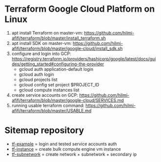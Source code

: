 # Terraform Google Cloud Platform on Linux
1. apt install Terraform on master-vm: https://github.com/hilmi-afifi/terraform/blob/master/install_terraform.sh
2. apt install SDK on master-vm: https://github.com/hilmi-afifi/terraform/blob/master/google-cloud/install_sdk.sh
3. configure and login into GCP: https://registry.terraform.io/providers/hashicorp/google/latest/docs/guides/getting_started#configuring-the-provider
    - gcloud auth application-default login
    - gcloud auth login
    - gcloud projects list
    - gcloud config set project $PROJECT_ID
    - gcloud compute instances list 
4. create service accounts on GCP: https://github.com/hilmi-afifi/terraform/blob/master/google-cloud/SERVICES.md
5. running usable terraform command: https://github.com/hilmi-afifi/terraform/blob/master/USABLE.md


# Sitemap repository
- [tf-example](https://github.com/hilmi-afifi/terraform/tree/master/google-cloud/tf-example) = login and tested service accounts auth 
- [tf-instance](https://github.com/hilmi-afifi/terraform/tree/master/google-cloud/tf-instance) = create bulk compute engine vm instance 
- [tf-subnetwork](https://github.com/hilmi-afifi/terraform/tree/master/google-cloud/tf-subnetwork) = create network + subnetwork + secondary ip  
